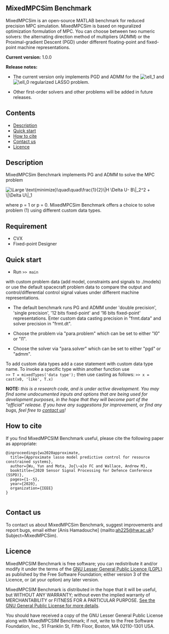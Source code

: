 ## MixedMPCSim Benchmark

MixedMPCSim is an open-source MATLAB benchmark for reduced precision MPC simulation. MixedMPCSim is based on reguralized optimization formulation of MPC. You can choose between two numeric solvers: the alternating direction method of multipliers (ADMM) or the Proximal-gradient Descent (PGD) under different floating-point and fixed-point machine representations.  

**Current version:** 1.0.0

**Release notes:** 

* The current version only implements PGD and ADMM for the <img src="https://latex.codecogs.com/svg.latex?\Large&space;\ell_1" title="\ell_1" /> and <img src="https://latex.codecogs.com/svg.latex?\Large&space;\ell_0" title="\ell_0" /> regularized LASSO problem.

* Other first-order solvers and other problems will be added in future releases. 

## Contents
* [Description](#Description)
* [Quick start](#QuickStart)
* [How to cite](#References)
* [Contact us](#Contacts)
* [Licence](#Licence)


## Description<a name="Description"></a>

MixedMPCSim Benchmark implements PG and ADMM to solve the MPC problem

<img src="https://latex.codecogs.com/svg.latex?\Large&space;(1)\quad\quad\text{minimize}\quad\quad\frac{1}{2}\|H \Delta U-B\|_2^2+\|\Delta U\|_1" title="\Large \text{minimize}\quad\quad\frac{1}{2}\|H \Delta U- B\|_2^2 + \|\Delta U\|_1" />

where p = 1 or p = 0. MixedMPCSim Benchmark offers a choice to solve problem (1) using different custom data types.

## Requirement<a name="Requirement"></a>

* CVX
* Fixed-point Designer

## Quick start<a name="QuickStart"></a>

* Run
 	`` >> main ``

with custom problem data (add model, constraints and signals to ./models) or use the default spacecraft problem data to compare the output and control/differential control signal values under different machine representations. 

* The default benchmark runs PG and ADMM under 'double precision', 'single precision', '12 bits fixed-point' and  '16 bits fixed-point' representations. Enter custom data casting precision in "frmt.data" and solver precision in "frmt.dt". 

* Choose the problem via "para.problem" which can be set to either "l0" or "l1".
* Choose the solver via "para.solver"  which can be set to either "pgd" or "admm". 

To add custom data types add a case statement with custom data type name. To invoke a specific type within another function use  
	`` >> T = mixedTypes('data type'); ``
then use casting as follows:
	`` >> x = cast(x0, 'like', T.x) ``

	
**NOTE:** _this is a research code, and is under active development. You may find 
some undocumented inputs and options that are being used for development 
purposes, in the hope that they will become part of the "official" release. If 
you have any suggestions for improvement, or find any bugs, feel free to [contact us](#Contacts)!_


## How to cite<a name="References"></a>

If you find MixedMPCSIM Benchmark useful, please cite the following paper as appropriate:

```
@inproceedings{wu2020approximate,
  title={Approximate lasso model predictive control for resource constrained systems},
  author={Wu, Yun and Mota, Jo{\~a}o FC and Wallace, Andrew M},
  booktitle={2020 Sensor Signal Processing for Defence Conference (SSPD)},
  pages={1--5},
  year={2020},
  organization={IEEE}
}
	
```

## Contact us<a name="Contacts"></a>
To contact us about MixedMPCSim Benchmark, suggest improvements and report bugs, email either [Anis Hamadouche] (mailto:ah225@hw.ac.uk?Subject=MixedMPCSim).


## Licence<a name="Licence"></a>

MixedMPCSIM Benchmark is free software; you can redistribute it and/or modify it under the terms 
of the [GNU Lesser General Public Licence (LGPL)](https://www.gnu.org/licenses/lgpl-3.0.en.html) as published by the Free Software
Foundation; either version 3 of the Licence, or (at your option) any later version.

MixedMPCSIM Benchmark  is distributed in the hope that it will be useful, but WITHOUT ANY WARRANTY;
without even the implied warranty of MERCHANTABILITY or FITNESS FOR A PARTICULAR
PURPOSE. [See the GNU General Public License for more details](https://www.gnu.org/licenses/gpl-3.0.en.html).

You should have received a copy of the GNU Lesser General Public License along 
with MixedMPCSIM Benchmark; if not, write to the Free Software Foundation, Inc., 51 Franklin St, Fifth Floor, Boston, MA 02110-1301 USA.
